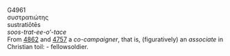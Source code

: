 <body>
  <p>G4961<br>  συστρατιώτης  <br> sustratiōtēs  <br><i>soos-trat-ee-o‘-tace </i><br>From <a href="g4862.htm">4862</a> and <a href="g4757.htm">4757</a>  a <i>co-campaigner</i>, that is, (figuratively) an <i>associate</i> in Christian toil: - fellowsoldier.<br></p>
 </body>